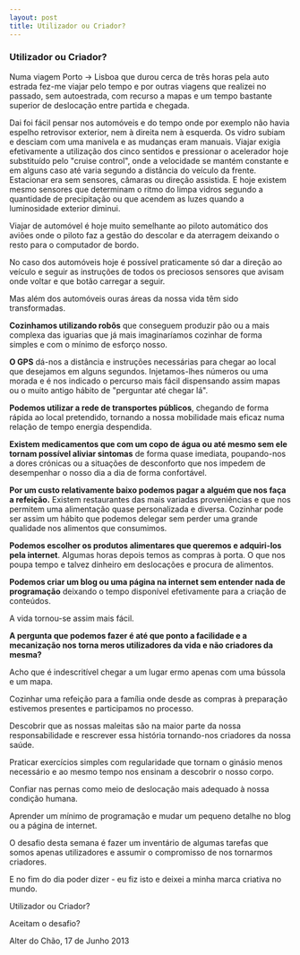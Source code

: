 ```yaml
---
layout: post
title: Utilizador ou Criador?
---
```


### Utilizador ou Criador?

Numa viagem Porto -> Lisboa que durou cerca de três horas pela auto estrada fez-me viajar pelo tempo e por outras viagens que realizei no passado, sem autoestrada, com recurso a mapas e um tempo bastante superior de deslocação entre partida e chegada. 

Dai foi fácil pensar nos automóveis e do tempo onde por exemplo não havia espelho retrovisor exterior, nem à direita nem à esquerda. Os vidro subiam e desciam com uma manivela e as mudanças eram manuais. Viajar exigia efetivamente a utilização dos cinco sentidos e pressionar o acelerador hoje substituído pelo "cruise control", onde a velocidade se mantém constante e em alguns caso até varia segundo a distância do veículo da frente. Estacionar era sem sensores, câmaras ou direção assistida. E hoje existem mesmo sensores que determinam o ritmo do limpa vidros segundo a quantidade de precipitação ou que acendem as luzes quando a luminosidade exterior diminui. 

Viajar de automóvel é hoje muito semelhante ao piloto automático dos aviões onde o piloto faz a gestão do descolar e da aterragem deixando o resto para o computador de bordo. 

No caso dos automóveis hoje é possível praticamente só dar a direção ao veículo e seguir as instruções de todos os preciosos sensores que avisam onde voltar e que botão carregar a seguir. 

Mas além dos automóveis ouras áreas da nossa vida têm sido transformadas. 

**Cozinhamos utilizando robôs** que conseguem produzir pão ou a mais complexa das iguarias que já mais imaginaríamos cozinhar de forma simples e com o mínimo de esforço nosso.

**O GPS** dá-nos a distância e instruções necessárias para chegar ao local que desejamos em alguns segundos. Injetamos-lhes números ou uma morada e é nos indicado o percurso mais fácil dispensando assim mapas ou o muito antigo hábito de "perguntar até chegar lá".

**Podemos utilizar a rede de transportes públicos**, chegando de forma rápida ao local pretendido, tornando a nossa mobilidade mais eficaz numa relação de tempo energia despendida. 

**Existem medicamentos que com um copo de água ou até mesmo sem ele tornam possível aliviar sintomas** de forma quase imediata, poupando-nos a dores crónicas ou a situações de desconforto que nos impedem de desempenhar o nosso dia a dia de forma confortável. 

**Por um custo relativamente baixo podemos pagar a alguém que nos faça a refeição.** Existem restaurantes das mais variadas proveniências e que nos permitem uma alimentação quase personalizada e diversa. Cozinhar pode ser assim um hábito que podemos delegar sem perder uma grande qualidade nos alimentos que consumimos. 

**Podemos escolher os produtos alimentares que queremos e adquiri-los pela internet**. Algumas horas depois temos as compras à porta. O que nos poupa tempo e talvez dinheiro em deslocações e procura de alimentos. 

**Podemos criar um blog ou uma página na internet sem entender nada de programação** deixando o tempo disponível efetivamente para a criação de conteúdos. 

A vida tornou-se assim mais fácil. 

**A pergunta que podemos fazer é até que ponto a facilidade e a mecanização nos torna meros utilizadores da vida e não criadores da mesma?**

Acho que é indescritível chegar a um lugar ermo apenas com uma bússola e um mapa. 

Cozinhar uma refeição para a família onde desde as compras à preparação estivemos presentes e participamos no processo.

Descobrir que as nossas maleitas são na maior parte da nossa responsabilidade e rescrever essa história tornando-nos criadores da nossa saúde. 

Praticar exercícios simples com regularidade que tornam o ginásio menos necessário e ao mesmo tempo nos ensinam a descobrir o nosso corpo. 

Confiar nas pernas como meio de deslocação mais adequado à nossa condição humana. 

Aprender um mínimo de programação e mudar um pequeno detalhe no blog ou a página de internet. 

O desafio desta semana é fazer um inventário de algumas tarefas que somos apenas utilizadores e assumir o compromisso de nos tornarmos criadores. 

E no fim do dia poder dizer - eu fiz isto e deixei a minha marca criativa no mundo.  

Utilizador ou Criador?

Aceitam o desafio? 

Alter do Chão, 17 de Junho 2013